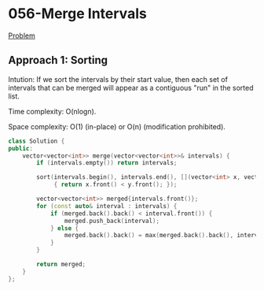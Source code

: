 # 056-Merge Intervals

[Problem](https://leetcode.com/problems/merge-intervals/)

## Approach 1: Sorting

Intution: If we sort the intervals by their start value, then each set of intervals that can be merged will appear as a contiguous "run" in the sorted list.

Time complexity: O(nlogn).

Space complexity: O(1) (in-place) or O(n) (modification prohibited).

```c++
class Solution {
public:
    vector<vector<int>> merge(vector<vector<int>>& intervals) {
        if (intervals.empty()) return intervals;

        sort(intervals.begin(), intervals.end(), [](vector<int> x, vector<int> y)
             { return x.front() < y.front(); });

        vector<vector<int>> merged{intervals.front()};
        for (const auto& interval : intervals) {
            if (merged.back().back() < interval.front()) {
                merged.push_back(interval);
            } else {
                merged.back().back() = max(merged.back().back(), interval.back());
            }
        }

        return merged;
    }
};
```
